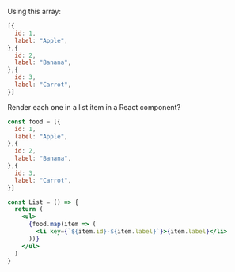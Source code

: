 Using this array:

```js
[{
  id: 1,
  label: "Apple",
},{
  id: 2,
  label: "Banana",
},{
  id: 3,
  label: "Carrot",
}]
```

Render each one in a list item in a React component?

```jsx
const food = [{
  id: 1,
  label: "Apple",
},{
  id: 2,
  label: "Banana",
},{
  id: 3,
  label: "Carrot",
}]

const List = () => {
  return (
    <ul>
      {food.map(item => (
        <li key={`${item.id}-${item.label}`}>{item.label}</li>
      ))}
    </ul>
  )
}
```
